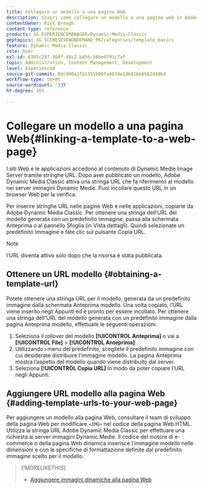 ```yaml
---
title: Collegare un modello a una pagina Web
description: Scopri come collegare un modello a una pagina web in Adobe Dynamic Media Classic.
contentOwner: Rick Brough
content-type: reference
products: SG_EXPERIENCEMANAGER/Dynamic-Media-Classic
geptopics: SG_SCENESEVENONDEMAND_PK/categories/template_basics
feature: Dynamic Media Classic
role: User
exl-id: 6305c287-360f-48c2-b456-58be0791c7af
topic: Administration, Content Management, Development
level: Experienced
source-git-commit: 8dc990a1fb1355b00fa4839e14b92bb6562d40b4
workflow-type: tm+mt
source-wordcount: '339'
ht-degree: 16%

---
```


# Collegare un modello a una pagina Web{#linking-a-template-to-a-web-page}

I siti Web e le applicazioni accedono al contenuto di Dynamic Medie Image Server tramite stringhe URL. Dopo aver pubblicato un modello, Adobe Dynamic Media Classic attiva una stringa URL che fa riferimento al modello nei server immagini Dynamic Medie. Puoi incollare questo URL in un browser Web per la verifica.

Per inserire stringhe URL nelle pagine Web e nelle applicazioni, copiarle da Adobe Dynamic Media Classic. Per ottenere una stringa dell’URL del modello generata con un predefinito immagine, passa alla schermata Anteprima o al pannello Sfoglia (in Vista dettagli). Quindi selezionate un predefinito immagine e fate clic sul pulsante Copia URL.

>[!NOTE]
>
>l’URL diventa attivo solo dopo che la risorsa è stata pubblicata.

## Ottenere un URL modello {#obtaining-a-template-url}

Potete ottenere una stringa URL per il modello, generata da un predefinito immagine dalla schermata Anteprima modello. Una volta copiato, l’URL viene inserito negli Appunti ed è pronto per essere incollato. Per ottenere una stringa dell&#39;URL del modello generata con un predefinito immagine dalla pagina Anteprima modello, effettuate le seguenti operazioni:

1. Seleziona il rollover del modello **[!UICONTROL Anteprima]** o vai a **[!UICONTROL File]** > **[!UICONTROL Anteprima]**.
1. Utilizzando i menu del predefinito, scegliete il predefinito immagine con cui desiderate distribuire l&#39;immagine modello. La pagina Anteprima mostra l’aspetto del modello quando viene distribuito dal server.
1. Seleziona **[!UICONTROL Copia URL]** in modo da poter copiare l’URL negli Appunti.

## Aggiungere URL modello alla pagina Web {#adding-template-urls-to-your-web-page}

Per aggiungere un modello alla pagina Web, consultare il team di sviluppo della pagina Web per modificare `<IMG>` nel codice della pagina Web HTML. Utilizza la stringa URL Adobe Dynamic Media Classic per effettuare una richiesta ai server immagini Dynamic Medie. Il codice del motore di e-commerce o della pagina Web dinamica inserisce l&#39;immagine modello nelle dimensioni e con le specifiche di formattazione definite dal predefinito immagine scelto per il modello.

>[!MORELIKETHIS]
>
>* [Aggiungere immagini dinamiche alla pagina Web](linking-urls-web-application.md#adding_dynamic_images_to_your_web_page)
